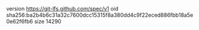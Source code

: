 version https://git-lfs.github.com/spec/v1
oid sha256:ba2b4b6c31a32c7600dcc15315f8a380dd4c9f22eced886fbb18a5e0e62f6fb6
size 14290
